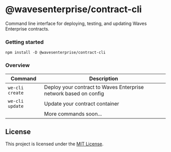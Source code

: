 # @wavesenterprise/contract-cli

Command line interface for deploying, testing, and updating Waves Enterprise contracts.

### Getting started

```
npm install -D @wavesenterprise/contract-cli
```

### Overview

| Command                        | Description                                                                                 |
| ------------------------------ | ------------------------------------------------------------------------------------------- |
| `we-cli create`                | Deploy your contract to Waves Enterprise network based on config                            |
| `we-cli update`                | Update your contract container                                                              |
|                                | More commands soon...                                                                      |

## License

This project is licensed under the [MIT License](LICENSE).